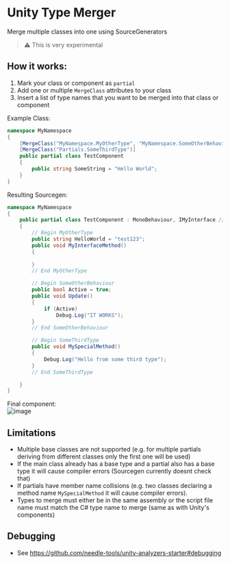 # Unity Type Merger

Merge multiple classes into one using SourceGenerators

> ⚠ This is very experimental

## How it works:

1) Mark your class or component as `partial`
2) Add one or multiple `MergeClass` attributes to your class
3) Insert a list of type names that you want to be merged into that class or component 


Example Class:
```csharp
namespace MyNamespace
{
	[MergeClass("MyNamespace.MyOtherType", "MyNamespace.SomeOtherBehaviour")]
	[MergeClass("Partials.SomeThirdType")]
	public partial class TestComponent
	{
		public string SomeString = "Hello World";
	}
}

```

Resulting Sourcegen:
```csharp
namespace MyNamespace
{
	public partial class TestComponent : MonoBehaviour, IMyInterface // ScriptableObject
	{
		// Begin MyOtherType
		public string HelloWorld = "test123";
		public void MyInterfaceMethod()
		{
			
		}
		// End MyOtherType

		// Begin SomeOtherBehaviour
		public bool Active = true;
		public void Update()
		{
			if (Active)
				Debug.Log("IT WORKS");
		}
		// End SomeOtherBehaviour

		// Begin SomeThirdType
		public void MySpecialMethod()
		{
			Debug.Log("Hello from some third type");
		}
		// End SomeThirdType

	}
}
```

Final component:  
![image](https://user-images.githubusercontent.com/5083203/226190153-589ec52c-6ba7-4693-9c1f-5204c03b87a7.png)


## Limitations
- Multiple base classes are not supported (e.g. for multiple partials deriving from different classes only the first one will be used)
- If the main class already has a base type and a partial also has a base type it will cause compiler errors (Sourcegen currently doesnt check that)
- If partials have member name collisions (e.g. two classes declaring a method name `MySpecialMethod` it will cause compiler errors). 
- Types to merge must either be in the same assembly or the script file name must match the C# type name to merge (same as with Unity's components)


## Debugging
- See https://github.com/needle-tools/unity-analyzers-starter#debugging
